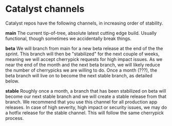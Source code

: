 # Catalyst channels

Catalyst repos have the following channels, in increasing order of stability.

**main**
The current tip-of-tree, absolute latest cutting edge build. Usually functional, though sometimes we accidentally break things.

**beta**
We will branch from main for a new beta release at the end of the the sprint.
This branch will then be "stabilized" for the next couple of weeks,
meaning we will accept cherrypick requests for high impact issues. As we near the end of the month and the next beta branch,
we will likely reduce the number of cherrypicks we are willing to do.
Once a month (???), the beta branch will live on to become the next stable branch, as detailed below.

**stable**
Roughly once a month, a branch that has been stabilized on beta will become our next stable branch and we will create a stable release from that branch.
We recommend that you use this channel for all production app releases.
In case of high severity, high impact or security issues, we may do a hotfix release for the stable channel.
This will follow the same cherrypick process.